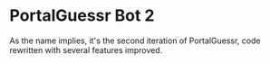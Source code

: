 # PortalGuessr Bot 2

As the name implies, it's the second iteration of PortalGuessr, code rewritten with several features improved.
